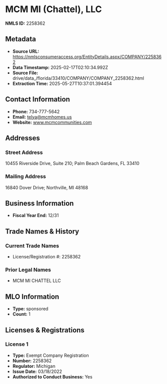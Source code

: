 # MCM MI (Chattel), LLC

**NMLS ID:** 2258362

## Metadata
- **Source URL:** https://nmlsconsumeraccess.org/EntityDetails.aspx/COMPANY/2258362
- **Data Timestamp:** 2025-02-17T02:10:34.992Z
- **Source File:** drive/data_/florida/33410/COMPANY/COMPANY_2258362.html
- **Extraction Time:** 2025-05-27T10:37:01.394454

## Contact Information
- **Phone:** 734-777-5642
- **Email:** telya@mcmhomes.us
- **Website:** www.mcmcommunities.com

## Addresses
### Street Address
10455 Riverside Drive, Suite 210; Palm Beach Gardens, FL 33410

### Mailing Address
16840 Dover Drive; Northville, MI 48168

## Business Information
- **Fiscal Year End:** 12/31

## Trade Names & History
### Current Trade Names
- License/Registration #: 2258362

### Prior Legal Names
- MCM MI CHATTEL LLC

## MLO Information
- **Type:** sponsored
- **Count:** 1

## Licenses & Registrations

### License 1
- **Type:** Exempt Company Registration
- **Number:** 2258362
- **Regulator:** Michigan
- **Issue Date:** 03/18/2022
- **Authorized to Conduct Business:** Yes

